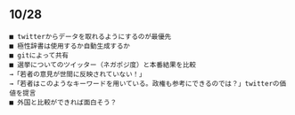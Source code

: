 ## 10/28

    ■ twitterからデータを取れるようにするのが最優先
    ■ 極性辞書は使用するか自動生成するか
    ■ gitによって共有
    ■ 選挙についてのツイッター（ネガポジ度）と本番結果を比較
    →「若者の意見が世間に反映されていない！」
    →「若者はこのようなキーワードを用いている。政権も参考にできるのでは？」twitterの価値を提言
    ■ 外国と比較ができれば面白そう？